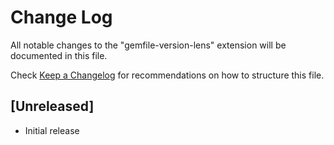 # Change Log

All notable changes to the "gemfile-version-lens" extension will be documented in this file.

Check [Keep a Changelog](http://keepachangelog.com/) for recommendations on how to structure this file.

## [Unreleased]

- Initial release